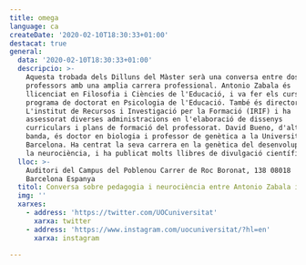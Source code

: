 ```yaml
---
title: omega
language: ca
createDate: '2020-02-10T18:30:33+01:00'
destacat: true
general:
  data: '2020-02-10T18:30:33+01:00'
  descripcio: >-
    Aquesta trobada dels Dilluns del Màster serà una conversa entre dos
    professors amb una amplia carrera professional. Antonio Zabala és
    llicenciat en Filosofia i Ciències de l'Educació, i va fer els cursos del
    programa de doctorat en Psicologia de l'Educació. També és director de
    L'institut de Recursos i Investigació per la Formació (IRIF) i ha
    assessorat diverses administracions en l'elaboració de dissenys
    curriculars i plans de formació del professorat. David Bueno, d'altra
    banda, és doctor en biologia i professor de genètica a la Universitat de
    Barcelona. Ha centrat la seva carrera en la genètica del desenvolupament i
    la neurociència, i ha publicat molts llibres de divulgació científica.
  lloc: >-
    Auditori del Campus del Poblenou Carrer de Roc Boronat, 138 08018
    Barcelona Espanya
  titol: Conversa sobre pedagogia i neurociència entre Antonio Zabala i David Bueno - 10/02/20 (ca)
  img: ''
  xarxes:
    - address: 'https://twitter.com/UOCuniversitat'
      xarxa: twitter
    - address: 'https://www.instagram.com/uocuniversitat/?hl=en'
      xarxa: instagram

---
```


